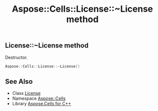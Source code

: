 ﻿---
title: Aspose::Cells::License::~License method
linktitle: ~License
second_title: Aspose.Cells for C++ API Reference
description: 'Aspose::Cells::License::~License method. Destructor in C++.'
type: docs
weight: 200
url: /cpp/aspose.cells/license/~license/
---
## License::~License method


Destructor.

```cpp
Aspose::Cells::License::~License()
```

## See Also

* Class [License](../)
* Namespace [Aspose::Cells](../../)
* Library [Aspose.Cells for C++](../../../)
